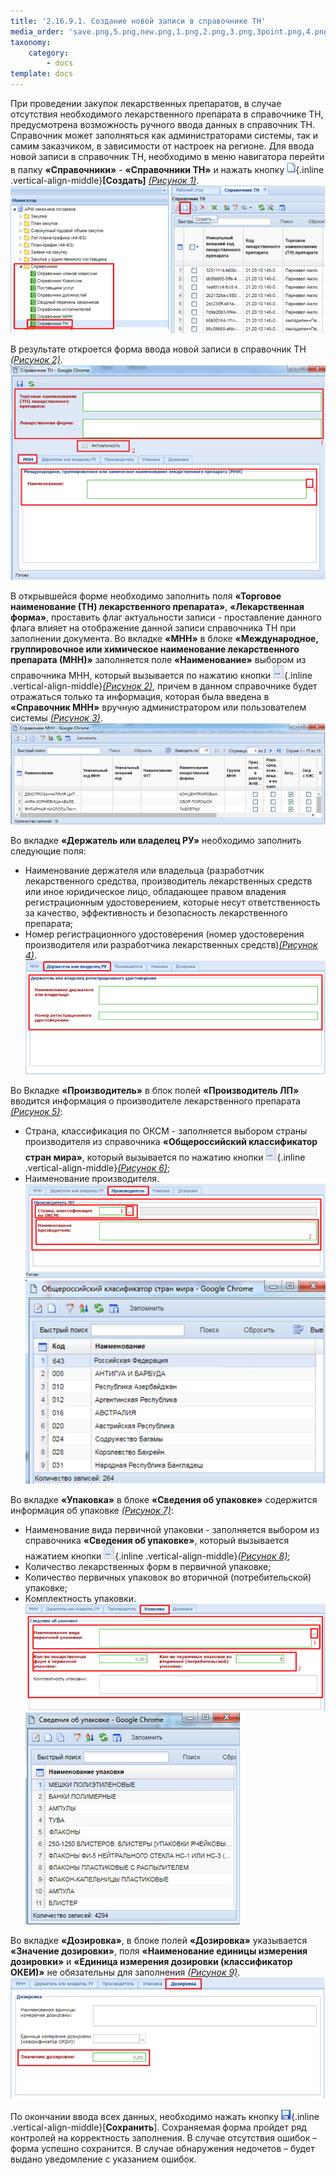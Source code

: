 ```yaml
---
title: '2.16.9.1. Создание новой записи в справочнике ТН'
media_order: 'save.png,5.png,new.png,1.png,2.png,3.png,3point.png,4.png,6.png,7.png,8.png,9.png'
taxonomy:
    category:
        - docs
template: docs
---
```


При проведении закупок лекарственных препаратов, в случае отсутствия необходимого лекарственного препарата в справочнике ТН, предусмотрена возможность ручного ввода данных в справочник ТН. Справочник может заполняться как администраторами системы, так и самим заказчиком, в зависимости от настроек на регионе. 
Для ввода новой записи в справочник ТН, необходимо в меню навигатора перейти в папку **«Справочники»** - **«Справочники ТН»** и нажать кнопку ![](new.png){.inline .vertical-align-middle}**[Создать]** *[(Рисунок 1)](#ris-01)*.
 ![](1.png?id=ris-01)

В результате откроется форма ввода новой записи в справочник ТН *[(Рисунок 2)](#ris-02)*.
 ![](2.png?id=ris-02)

В открывшейся форме необходимо заполнить поля **«Торговое наименование (ТН) лекарственного препарата»**, **«Лекарственная форма»**, проставить флаг актуальности записи - проставление данного флага влияет на отображение данной записи справочника ТН при заполнении документа.
Во вкладке **«МНН»** в блоке **«Международное, группировочное или химическое наименование лекарственного препарата (МНН)»** заполняется поле **«Наименование»** выбором из справочника МНН, который вызывается по нажатию кнопки ![](3point.png){.inline .vertical-align-middle}*[(Рисунок 2)](#ris-02)*, причем в данном справочнике будет отражаться только та информация, которая была введена в **«Справочник МНН»** вручную администратором или пользователем системы *[(Рисунок 3)](#ris-03)*.
 ![](3.png?id=ris-03)

Во вкладке **«Держатель или владелец РУ»** необходимо заполнить следующие поля:
* Наименование держателя или владельца (разработчик лекарственного средства, производитель лекарственных средств или иное юридическое лицо, обладающее правом владения регистрационным удостоверением, которые несут ответственность за качество, эффективность и безопасность лекарственного препарата;
* Номер регистрационного удостоверения (номер удостоверения производителя или разработчика лекарственных средств)*[(Рисунок 4)](#ris-04)*. 
![](4.png?id=ris-04)

Во Вкладке **«Производитель»** в блок полей **«Производитель ЛП»** вводится информация о производителе лекарственного препарата *[(Рисунок 5)](#ris-05)*:
* Страна, классификация по ОКСМ - заполняется выбором страны производителя из справочника **«Общероссийский классификатор стран мира»**, который вызывается по нажатию кнопки ![](3point.png){.inline .vertical-align-middle}*[(Рисунок 6)](#ris-06)*;
* Наименование производителя.
 ![](5.png?id=ris-05)
 ![](6.png?id=ris-06)

Во вкладке **«Упаковка»** в блоке **«Сведения об упаковке»** содержится информация об упаковке *[(Рисунок 7)](#ris-07)*:
* Наименование вида первичной упаковки - заполняется выбором из справочника **«Сведения об упаковке»**, который вызывается нажатием кнопки ![](3point.png){.inline .vertical-align-middle}*[(Рисунок 8)](#ris-08)*;
* Количество лекарственных форм в первичной упаковке;
* Количество первичных упаковок во вторичной (потребительской) упаковке;
* Комплектность упаковки.
 ![](7.png?id=ris-07)
 ![](8.png?id=ris-08)

Во вкладке **«Дозировка»**, в блоке полей **«Дозировка»** указывается **«Значение дозировки»**, поля **«Наименование единицы измерения дозировки»** и **«Единица измерения дозировки (классификатор ОКЕИ)»** не обязательны для заполнения *[(Рисунок 9)](#ris-09)*.
 ![](9.png?id=ris-09)

По окончании ввода всех данных, необходимо нажать кнопку ![](save.png){.inline .vertical-align-middle}[**Сохранить**]. Сохраняемая форма пройдет ряд контролей на корректность заполнения. В случае отсутствия ошибок – форма успешно сохранится. В случае обнаружения недочетов – будет выдано уведомление с указанием ошибок.
